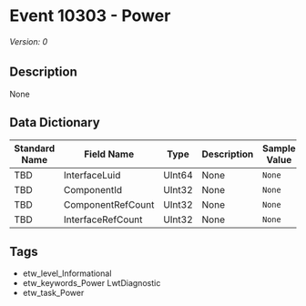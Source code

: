 # Event 10303 - Power
###### Version: 0

## Description
None

## Data Dictionary
|Standard Name|Field Name|Type|Description|Sample Value|
|---|---|---|---|---|
|TBD|InterfaceLuid|UInt64|None|`None`|
|TBD|ComponentId|UInt32|None|`None`|
|TBD|ComponentRefCount|UInt32|None|`None`|
|TBD|InterfaceRefCount|UInt32|None|`None`|

## Tags
* etw_level_Informational
* etw_keywords_Power LwtDiagnostic
* etw_task_Power